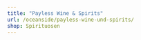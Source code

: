 ```yaml
---
title: "Payless Wine & Spirits"
url: /oceanside/payless-wine-und-spirits/
shop: Spirituosen
---
```

